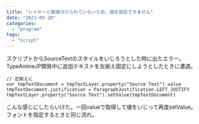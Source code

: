 ```yaml
---
title: "レイヤーと関連付けられていないため、値を設定できません"
date: "2023-09-20"
categories: 
  - "program"
tags: 
  - "script"
---
```


スクリプトからSourceTextのスタイルをいじろうとした時に出たエラー。TypeAnimeJP開発中に追加テキストを左揃え固定にしようとしたときに遭遇。

```
// 左揃えに
var tmpTextDocument = tmpTextLayer.property("Source Text").value
tmpTextDocument.justification = ParagraphJustification.LEFT_JUSTIFY
tmpTextLayer.property("Source Text").setValue(tmpTextDocument)
```

こんな感じにしたらいけた。一回valueで取得して値をいじって再度setValue。フォントを指定するときと同じ流れ。
